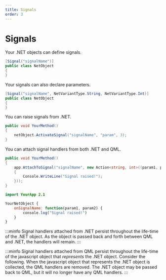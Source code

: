 ```yaml
---
title: Signals
order: 3
---
```


# Signals

Your .NET objects can define signals.

```csharp
[Signal("signalName")]
public class NetObject
{
}
```

Your signals can also declare parameters.

```csharp
[Signal("signalName", NetVariantType.String, NetVariantType.Int)]
public class NetObject
{
}
```

You can raise signals from .NET.

```csharp
public void YourMethod()
{
    netObject.ActivateSignal("signalName", "param", 3);
}
```

You can attach signal handlers from both .NET and QML.

```csharp
public void YourMethod()
{
    app.AttachToSignal("signalName", new Action<string, int>((param1, param2) =>
    {
        Console.WriteLine("Signal raised!");
    }));
}
```

```qml
import YourApp 2.1

YourNetObject {
    onSignalName: function(param1, param2) {
        console.log("Signal raised!")
    }
}
```

:::minfo
Signal handlers attached from .NET persist throughout the life-time of the .NET object. As the object is passed back and forth between QML and .NET, the handlers will remain.
:::

:::minfo
Signal handlers attached from QML persist throughout the life-time of the javascript object that *represents* the .NET object. Consider the following. When the javascript object that represents the .NET object is collected, the QML handlers are removed. The .NET object may be passed back to QML, but it will no longer have any QML handlers.
:::
